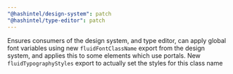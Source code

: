 ```yaml
---
"@hashintel/design-system": patch
"@hashintel/type-editor": patch
---
```


Ensures consumers of the design system, and type editor, can apply global font variables using new `fluidFontClassName` export from the design system, and applies this to some elements which use portals. New `fluidTypographyStyles` export to actually set the styles for this class name
